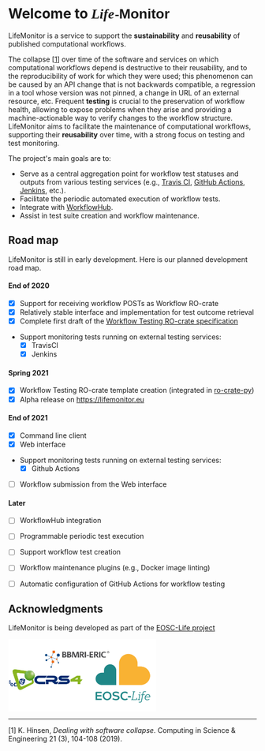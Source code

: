 # Welcome to <span style="font-style: italic; font-family: Baskerville,Baskerville Old Face,Hoefler Text,Garamond,Times New Roman,serif;">Life</span><span class="small" style="font-size: 75%; margin: 0 -1px 0 1px;">-</span><span style="font-weight: bold; font-family: Gill Sans,Gill Sans MT,Calibri,sans-serif;">Monitor</span>

LifeMonitor is a service to support the **sustainability** and **reusability**
of published computational workflows.

The collapse [[1](#hinsen2019)] over time of the software and services on
which computational workflows depend is destructive to their reusability, and
to the reproducibility of work for which they were used; this phenomenon
can be caused by an API change that is not backwards compatible, a regression
in a tool whose version was not pinned, a change in URL of an external
resource, etc. Frequent **testing** is crucial to the preservation of workflow
health, allowing to expose problems when they arise and providing a
machine-actionable way to verify changes to the workflow
structure. LifeMonitor aims to facilitate the maintenance of computational
workflows, supporting their **reusability** over time, with a strong focus on
testing and test monitoring.

The project's main goals are to:

* Serve as a central aggregation point for workflow test statuses and outputs
  from various testing services (e.g., [Travis CI](https://travis-ci.org/),
  [GitHub Actions](https://docs.github.com/en/actions),
  [Jenkins](https://www.jenkins.io/), etc.).
* Facilitate the periodic automated execution of workflow tests.
* Integrate with [WorkflowHub](https://about.workflowhub.eu/).
* Assist in test suite creation and workflow maintenance.


<!-- ## Documentation

* [Getting started](getting_started)
* [REST API](lm_api_specs)
* [Using the API via CLI](restish-cli)
* [Administration Guide](lm_admin_guide)
* [Workflow Testing RO-crate specification](workflow_testing_ro_crate) -->


## Road map

LifeMonitor is still in early development.  Here is our planned development road map.

#### End of 2020
- [x] Support for receiving workflow POSTs as Workflow RO-crate
- [x] Relatively stable interface and implementation for test outcome retrieval
- [x] Complete first draft of the [Workflow Testing RO-crate specification](workflow_testing_ro_crate)
- Support monitoring tests running on external testing services:
    - [x] TravisCI
    - [x] Jenkins

#### Spring 2021
  - [x] Workflow Testing RO-crate template creation (integrated in
        [ro-crate-py](https://github.com/ResearchObject/ro-crate-py))
  - [x] Alpha release on <https://lifemonitor.eu>

#### End of 2021
  - [x] Command line client
  - [x] Web interface
  - Support monitoring tests running on external testing services:
      - [x] Github Actions
  - [ ] Workflow submission from the Web interface

#### Later
  - [ ] WorkflowHub integration
  - [ ] Programmable periodic test execution
  - [ ] Support workflow test creation
  - [ ] Workflow maintenance plugins (e.g., Docker image linting)
  - [ ] Automatic configuration of GitHub Actions for workflow testing


## Acknowledgments

LifeMonitor is being developed as part of the [EOSC-Life project](https://www.eosc-life.eu/)

<div>                    
  <a title="Acknowledgments" href="https://www.eosc-life.eu">
      <img alt="Acknowledgments" 
           width="300px"
           src="https://github.com/crs4/life_monitor/raw/master/docs/footer-logo.svg" style="vertical-align: middle" />
  </a>                      
</div>

---
<a name="hinsen2019">[1]</a> K. Hinsen, <em>Dealing with software collapse</em>. Computing in Science & Engineering 21 (3), 104-108 (2019).
